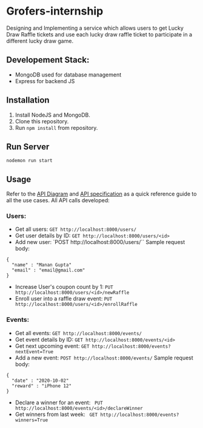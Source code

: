 # Grofers-internship
 Designing and Implementing a service which allows users to get Lucky Draw Raffle tickets and use each lucky draw raffle ticket to participate in a different lucky draw game.

## Developement Stack:
- MongoDB used for database management
- Express for backend JS

## Installation
1. Install NodeJS and MongoDB.
2. Clone this repository.
3. Run `npm install` from repository.

## Run Server
```
nodemon run start
```

## Usage
Refer to the [API Diagram](https://github.com/notmanan/Grofers-internship/blob/master/API%20Diagram.png) and [API specification](https://github.com/notmanan/Grofers-internship/blob/master/API%20Specification.pdf) as a quick reference guide to all the use cases. All API calls developed:
### Users:
- Get all users: `GET http://localhost:8000/users/ `
- Get user details by ID: `GET http://localhost:8000/users/<id>`
- Add new user: `POST http://localhost:8000/users/``
Sample request body:
```
{
  "name" : "Manan Gupta"
  "email" : "email@gmail.com"
}
```
- Increase User's coupon count by 1: `PUT http://localhost:8000/users/<id>/newRaffle`
- Enroll user into a raffle draw event: `PUT http://localhost:8000/users/<id>/enrollRaffle`



### Events:
- Get all events: `GET http://localhost:8000/events/ `
- Get event details by ID: `GET http://localhost:8000/events/<id>`
- Get next upcoming event: `GET http://localhost:8000/events?nextEvent=True`
- Add a new event: `POST http://localhost:8000/events/`
Sample request body:
```
{
  "date" : "2020-10-02"
  "reward" : "iPhone 12"
}
```

- Declare a winner for an event: ` PUT http://localhost:8000/events/<id>/declareWinner`
- Get winners from last week: ` GET http://localhost:8000/events?winners=True`
